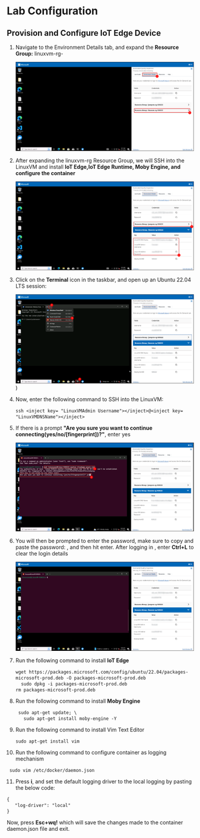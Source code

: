# Lab Configuration

## Provision and Configure IoT Edge Device

1. Navigate to the Environment Details tab, and expand the **Resource Group:** linuxvm-rg-<inject key= "DeploymentID"></inject>

   ![](media/01.png)
   
2. After expanding the linuxvm-rg Resource Group, we will SSH into the LinuxVM and install **IoT Edge,IoT Edge Runtime, Moby Engine, and configure the container**

   ![](media/02.png)
   
3. Click on the **Terminal** icon in the taskbar, and open up an Ubuntu 22.04 LTS session:

   ![](media/03.png))
   
4. Now, enter the following command to SSH into the LinuxVM:
   
   ```
   ssh <inject key= "LinuxVMAdmin Username"></inject>@<inject key= "LinuxVMDNSName"></inject> 
   ```
5. If there is a prompt **"Are you sure you want to continue connecting(yes/no/[fingerprint])?"**, enter yes

   ![](media/04.png)
   
6. You will then be prompted to enter the password, make sure to copy and paste the password: <inject key= "LinuxVMAdminPassword"></inject>, and then hit enter. After logging in , enter **Ctrl+L** to clear the login details

   ![](media/05.png)
   
7. Run the following command to install **IoT Edge**

   ```
   wget https://packages.microsoft.com/config/ubuntu/22.04/packages-microsoft-prod.deb -O packages-microsoft-prod.deb
	 sudo dpkg -i packages-microsoft-prod.deb
   rm packages-microsoft-prod.deb
   ```
   
8. Run the following command to install **Moby Engine**

   ```
   	sudo apt-get update; \
      sudo apt-get install moby-engine -Y
   ```
   
9. Run the following command to install Vim Text Editor

   ```
   sudo apt-get install vim
   ```
   
10. Run the following command to configure container as logging mechanism

   ```
   	sudo vim /etc/docker/daemon.json
   ```
   
11. Press **i**, and set the default logging driver to the local logging by pasting the below code:

   ```
   {
      "log-driver": "local"
   }
   ```
   
   Now, press **Esc+wq!** which will save the changes made to the container daemon.json file and exit. 



   

